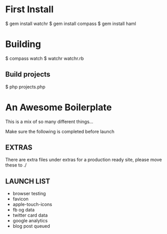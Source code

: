 # First Install

$ gem install watchr
$ gem install compass
$ gem install haml

# Building

$ compass watch
$ watchr watchr.rb

## Build projects
$ php projects.php

# An Awesome Boilerplate

This is a mix of so many different things...

Make sure the following is completed before launch

## EXTRAS

There are extra files under extras for a production ready site, please move these to ./

## LAUNCH LIST

* browser testing
* favicon
* apple-touch-icons
* fb og data
* twitter card data
* google analytics
* blog post queued
